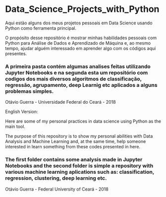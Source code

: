 # Data_Science_Projects_with_Python
Aqui estão alguns dos meus projetos pessoais em Data Science usando Python como ferramenta principal.

O propósito desse repositório é mostrar minhas habilidades pessoais com Python para Análise de Dados e Aprendizado de Máquina e, ao mesmo tempo, ajudar alguém interessado em aprender algo com os códigos aqui presentes.

### A primeira pasta contém algumas analises feitas utilizando Jupyter Notebooks e na segunda esta um repositório com codigos dos mais diversos algoritmos de classificação, regressão, agrupamento, deep Learnig etc aplicados a alguns problemas simples.

Otávio Guerra - Universidade Federal do Ceará - 2018

English Version:

Here are some of my personal practices in data science using Python as the main tool.

The purpose of this repository is to show my personal abilities with Data Analysis and Machine Learning and, at the same time, help someone interested in learn something from these codes presented in here.

### The first folder contains some analysis made in Jupyter Notebooks and the second folder is simple a repository with various machine learning aplications such as: classification, regression, clustering, deep learning etc.

Otávio Guerra - Federal University of Ceará - 2018


